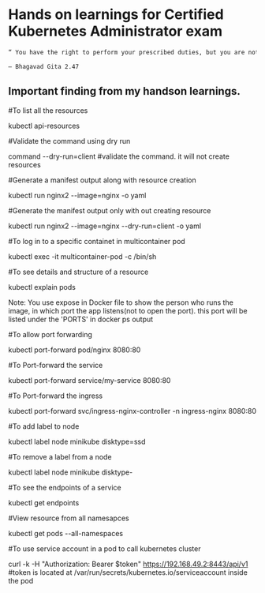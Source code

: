 # Hands on learnings for Certified Kubernetes Administrator exam

```sh
“ You have the right to perform your prescribed duties, but you are not entitled to the fruits of your actions. Never consider yourself the cause of the results of your activities, nor be attached to inaction. ”

— Bhagavad Gita 2.47
```

## Important finding from my handson learnings.


#To list all the resources 

kubectl api-resources

#Validate the command using dry run

command --dry-run=client #validate the command. it will not create resources

#Generate a manifest output along with resource creation 

kubectl run nginx2 --image=nginx -o yaml

#Generate the manifest output only with out creating resource

kubectl run nginx2 --image=nginx --dry-run=client -o yaml

#To log in to a specific containet in multicontainer pod

kubectl exec -it multicontainer-pod -c <container-name> /bin/sh

#To see details and structure of a resource

kubectl explain pods


Note: You use expose in Docker file to show the person who runs the image, in which port the app listens(not to open the port). this port will be listed under the 'PORTS' in docker ps output

#To allow port forwarding

kubectl port-forward pod/nginx 8080:80

 #To Port-forward the service

 kubectl port-forward service/my-service 8080:80

#To Port-forward the ingress

 kubectl port-forward svc/ingress-nginx-controller -n ingress-nginx 8080:80


#To add label to node

kubectl label node minikube disktype=ssd

#To remove a label from a node

kubectl label node minikube disktype-

#To see the endpoints of a service

kubectl get endpoints <service name>

#View resource from all namesapces

kubectl get pods --all-namespaces

#To use service account in a pod to call kubernetes cluster

curl -k -H "Authorization: Bearer $token" https://192.168.49.2:8443/api/v1  #token is located at /var/run/secrets/kubernetes.io/serviceaccount inside the pod
